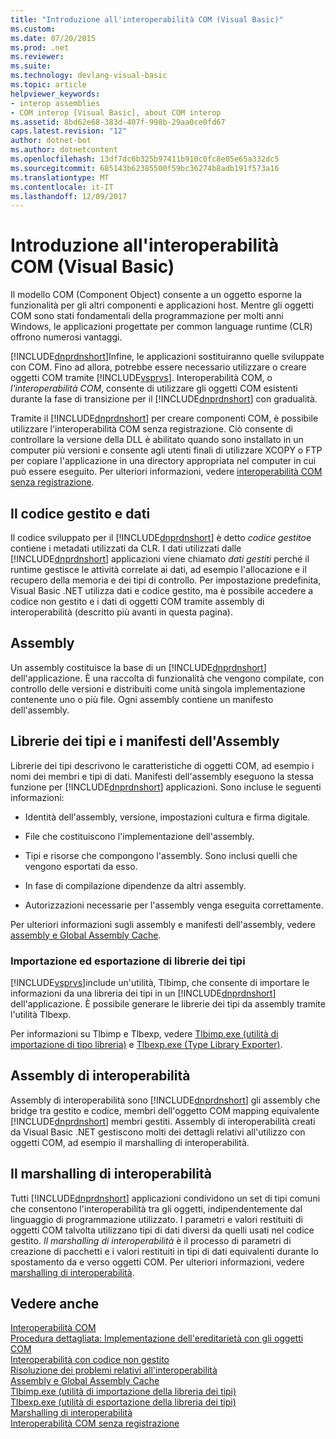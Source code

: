 ```yaml
---
title: "Introduzione all'interoperabilità COM (Visual Basic)"
ms.custom: 
ms.date: 07/20/2015
ms.prod: .net
ms.reviewer: 
ms.suite: 
ms.technology: devlang-visual-basic
ms.topic: article
helpviewer_keywords:
- interop assemblies
- COM interop [Visual Basic], about COM interop
ms.assetid: 8bd62e68-383d-407f-998b-29aa0ce0fd67
caps.latest.revision: "12"
author: dotnet-bot
ms.author: dotnetcontent
ms.openlocfilehash: 13df7dc6b325b97411b910c0fc8e05e65a332dc5
ms.sourcegitcommit: 685143b62385500f59bc36274b8adb191f573a16
ms.translationtype: MT
ms.contentlocale: it-IT
ms.lasthandoff: 12/09/2017
---
```

# <a name="introduction-to-com-interop-visual-basic"></a>Introduzione all'interoperabilità COM (Visual Basic)
Il modello COM (Component Object) consente a un oggetto esporne la funzionalità per gli altri componenti e applicazioni host. Mentre gli oggetti COM sono stati fondamentali della programmazione per molti anni Windows, le applicazioni progettate per common language runtime (CLR) offrono numerosi vantaggi.  
  
 [!INCLUDE[dnprdnshort](~/includes/dnprdnshort-md.md)]Infine, le applicazioni sostituiranno quelle sviluppate con COM. Fino ad allora, potrebbe essere necessario utilizzare o creare oggetti COM tramite [!INCLUDE[vsprvs](~/includes/vsprvs-md.md)]. Interoperabilità COM, o *l'interoperabilità COM*, consente di utilizzare gli oggetti COM esistenti durante la fase di transizione per il [!INCLUDE[dnprdnshort](~/includes/dnprdnshort-md.md)] con gradualità.  
  
 Tramite il [!INCLUDE[dnprdnshort](~/includes/dnprdnshort-md.md)] per creare componenti COM, è possibile utilizzare l'interoperabilità COM senza registrazione. Ciò consente di controllare la versione della DLL è abilitato quando sono installato in un computer più versioni e consente agli utenti finali di utilizzare XCOPY o FTP per copiare l'applicazione in una directory appropriata nel computer in cui può essere eseguito. Per ulteriori informazioni, vedere [interoperabilità COM senza registrazione](http://msdn.microsoft.com/library/90f308b9-82dc-414a-bce1-77e0155e56bd).  
  
## <a name="managed-code-and-data"></a>Il codice gestito e dati  
 Il codice sviluppato per il [!INCLUDE[dnprdnshort](~/includes/dnprdnshort-md.md)] è detto *codice gestito*e contiene i metadati utilizzati da CLR. I dati utilizzati dalle [!INCLUDE[dnprdnshort](~/includes/dnprdnshort-md.md)] applicazioni viene chiamato *dati gestiti* perché il runtime gestisce le attività correlate ai dati, ad esempio l'allocazione e il recupero della memoria e dei tipi di controllo. Per impostazione predefinita, Visual Basic .NET utilizza dati e codice gestito, ma è possibile accedere a codice non gestito e i dati di oggetti COM tramite assembly di interoperabilità (descritto più avanti in questa pagina).  
  
## <a name="assemblies"></a>Assembly  
 Un assembly costituisce la base di un [!INCLUDE[dnprdnshort](~/includes/dnprdnshort-md.md)] dell'applicazione. È una raccolta di funzionalità che vengono compilate, con controllo delle versioni e distribuiti come unità singola implementazione contenente uno o più file. Ogni assembly contiene un manifesto dell'assembly.  
  
## <a name="type-libraries-and-assembly-manifests"></a>Librerie dei tipi e i manifesti dell'Assembly  
 Librerie dei tipi descrivono le caratteristiche di oggetti COM, ad esempio i nomi dei membri e tipi di dati. Manifesti dell'assembly eseguono la stessa funzione per [!INCLUDE[dnprdnshort](~/includes/dnprdnshort-md.md)] applicazioni. Sono incluse le seguenti informazioni:  
  
-   Identità dell'assembly, versione, impostazioni cultura e firma digitale.  
  
-   File che costituiscono l'implementazione dell'assembly.  
  
-   Tipi e risorse che compongono l'assembly. Sono inclusi quelli che vengono esportati da esso.  
  
-   In fase di compilazione dipendenze da altri assembly.  
  
-   Autorizzazioni necessarie per l'assembly venga eseguita correttamente.  
  
 Per ulteriori informazioni sugli assembly e manifesti dell'assembly, vedere [assembly e Global Assembly Cache](../../../visual-basic/programming-guide/concepts/assemblies-gac/index.md).  
  
### <a name="importing-and-exporting-type-libraries"></a>Importazione ed esportazione di librerie dei tipi  
 [!INCLUDE[vsprvs](~/includes/vsprvs-md.md)]include un'utilità, Tlbimp, che consente di importare le informazioni da una libreria dei tipi in un [!INCLUDE[dnprdnshort](~/includes/dnprdnshort-md.md)] dell'applicazione. È possibile generare le librerie dei tipi da assembly tramite l'utilità Tlbexp.  
  
 Per informazioni su Tlbimp e Tlbexp, vedere [Tlbimp.exe (utilità di importazione di tipo libreria)](http://msdn.microsoft.com/library/ec0a8d63-11b3-4acd-b398-da1e37e97382) e [Tlbexp.exe (Type Library Exporter)](http://msdn.microsoft.com/library/a487d61b-d166-467b-a7ca-d8b52fbff42d).  
  
## <a name="interop-assemblies"></a>Assembly di interoperabilità  
 Assembly di interoperabilità sono [!INCLUDE[dnprdnshort](~/includes/dnprdnshort-md.md)] gli assembly che bridge tra gestito e codice, membri dell'oggetto COM mapping equivalente [!INCLUDE[dnprdnshort](~/includes/dnprdnshort-md.md)] membri gestiti. Assembly di interoperabilità creati da Visual Basic .NET gestiscono molti dei dettagli relativi all'utilizzo con oggetti COM, ad esempio il marshalling di interoperabilità.  
  
## <a name="interoperability-marshaling"></a>Il marshalling di interoperabilità  
 Tutti [!INCLUDE[dnprdnshort](~/includes/dnprdnshort-md.md)] applicazioni condividono un set di tipi comuni che consentono l'interoperabilità tra gli oggetti, indipendentemente dal linguaggio di programmazione utilizzato. I parametri e valori restituiti di oggetti COM talvolta utilizzano tipi di dati diversi da quelli usati nel codice gestito. *Il marshalling di interoperabilità* è il processo di parametri di creazione di pacchetti e i valori restituiti in tipi di dati equivalenti durante lo spostamento da e verso oggetti COM. Per ulteriori informazioni, vedere [marshalling di interoperabilità](../../../framework/interop/interop-marshaling.md).  
  
## <a name="see-also"></a>Vedere anche  
 [Interoperabilità COM](../../../visual-basic/programming-guide/com-interop/index.md)  
 [Procedura dettagliata: Implementazione dell'ereditarietà con gli oggetti COM](../../../visual-basic/programming-guide/com-interop/walkthrough-implementing-inheritance-with-com-objects.md)  
 [Interoperabilità con codice non gestito](../../../../docs/framework/interop/index.md)  
 [Risoluzione dei problemi relativi all'interoperabilità](../../../visual-basic/programming-guide/com-interop/troubleshooting-interoperability.md)  
 [Assembly e Global Assembly Cache](../../../visual-basic/programming-guide/concepts/assemblies-gac/index.md)  
 [Tlbimp.exe (utilità di importazione della libreria dei tipi)](http://msdn.microsoft.com/library/ec0a8d63-11b3-4acd-b398-da1e37e97382)  
 [Tlbexp.exe (utilità di esportazione della libreria dei tipi)](http://msdn.microsoft.com/library/a487d61b-d166-467b-a7ca-d8b52fbff42d)  
 [Marshalling di interoperabilità](../../../framework/interop/interop-marshaling.md)  
 [Interoperabilità COM senza registrazione](http://msdn.microsoft.com/library/90f308b9-82dc-414a-bce1-77e0155e56bd)
